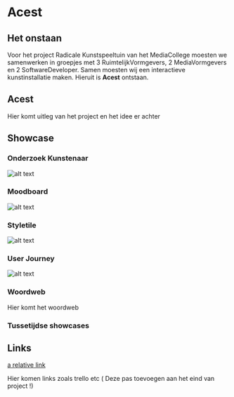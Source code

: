 # Acest



## Het onstaan

Voor het project Radicale Kunstspeeltuin van het MediaCollege moesten we samenwerken in groepjes met 3 RuimtelijkVormgevers, 2 MediaVormgevers en 2 SoftwareDeveloper. Samen moesten wij een interactieve kunstinstallatie maken. Hieruit is **Acest** ontstaan.

## **Acest**
Hier komt uitleg van het project en het idee er achter

## Showcase

### Onderzoek Kunstenaar

![alt text](https://cdn.discordapp.com/attachments/893465488888311863/1052161700859760651/onderzoek-kunstenaar.png)

### Moodboard

![alt text](https://cdn.discordapp.com/attachments/893465488888311863/1052161701547606107/moodboard.png)

### Styletile

![alt text](https://cdn.discordapp.com/attachments/893465488888311863/1052161701216268328/styleboard.png)

### User Journey

![alt text](https://media.discordapp.net/attachments/893465488888311863/1052163640641454141/image.png?width=1440&height=535)

### Woordweb

Hier komt het woordweb

### Tussetijdse showcases


## Links

[a relative link](Projectplan-Acest.pdf)

Hier komen links zoals trello etc ( Deze pas toevoegen aan het eind van project !)
